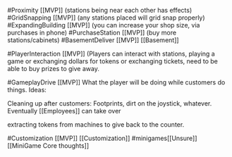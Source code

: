 #Proximity [[MVP]] (stations being near each other has effects)
#GridSnapping [[MVP]] (any stations placed will grid snap properly)
#ExpandingBuilding [[MVP]] (you can increase your shop size, via purchases in phone)
#PurchaseStation [[MVP]] (buy more stations/cabinets)
#BasementDeliver [[MVP]] [[Basement]]

#PlayerInteraction [[MVP]] (Players can interact with stations, playing a game or exchanging dollars for tokens or exchanging tickets, need to be able to buy prizes to give away.

#GameplayDrive [[MVP]] 
What the player will be doing while customers do things.
Ideas:

Cleaning up after customers: Footprints, dirt on the joystick, whatever. Eventually [[Employees]] can take over

extracting tokens from machines to give back to the counter.

#Customization [[MVP]] [[Customization]]
#minigames[[Unsure]] [[MiniGame Core thoughts]]


